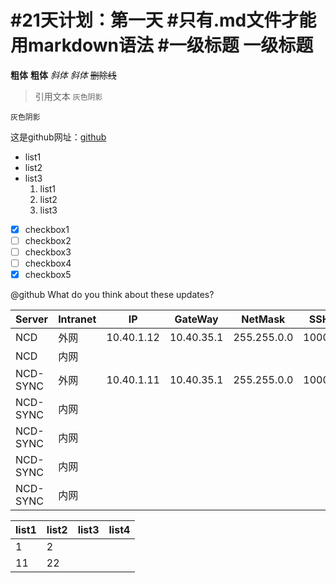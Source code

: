 #21天计划：第一天
#只有.md文件才能用markdown语法
#一级标题
一级标题
==
__粗体__
**粗体**
*斜体*
_斜体_
~~删除线~~
>引用文本
`灰色阴影`
```
灰色阴影
```
这是github网址：[github](https://github.com)
- list1
- list2
- list3
  1. list1
    2. list2
    3. list3
- [x] checkbox1
- [ ] checkbox2
- [ ] checkbox3
- [ ] checkbox4
- [x] checkbox5<br>

@github What do you think about these updates?


Server | Intranet | IP | GateWay | NetMask | SSH
--- | --- | --- | --- | --- | ---
NCD | 外网 | 10.40.1.12 | 10.40.35.1 | 255.255.0.0 | 10001
NCD | 内网 | | | |
NCD-SYNC | 外网 | 10.40.1.11 | 10.40.35.1 | 255.255.0.0 | 10002
NCD-SYNC | 内网 | | | |
NCD-SYNC | 内网 | | | |
NCD-SYNC | 内网 | | | |
NCD-SYNC | 内网 | | | |



list1 | list2 | list3 |list4
--- | --- | --- | ---
1 | 2 | |
11 | 22 | |
